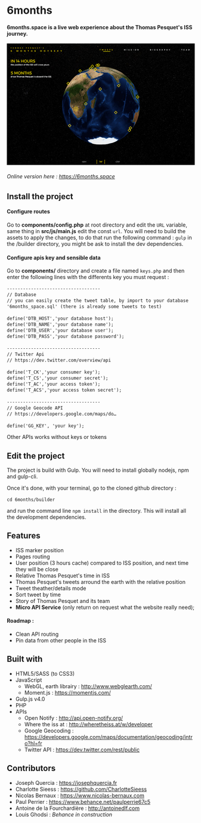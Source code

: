 # 6months
#### 6months.space is a live web experience about the Thomas Pesquet's ISS journey.
![alt text](https://github.com/jozephhh/6months/raw/master/screenshots/screenshot.png "Website screenshot")

###### Online version here : https://6months.space

## Install the project

#### Configure routes
Go to **components/config.php** at root directory and edit the `URL` variable, same thing in **src/js/main.js** edit the const `url`. You will need to build the assets to apply the changes, to do that run the following command : `gulp` in the /builder directory, you might be ask to install the dev dependencies.

#### Configure apis key and sensible data
Go to **components/** directory and create a file named `keys.php` and then enter the following lines with the differents key you must request :

````
-----------------------------------
// Database
// you can easily create the tweet table, by import to your database '6months_space.sql' (there is already some tweets to test)

define('DTB_HOST','your database host');
define('DTB_NAME','your database name');
define('DTB_USER','your database user');
define('DTB_PASS','your database password');

-----------------------------------
// Twitter Api
// https://dev.twitter.com/overview/api

define('T_CK','your consumer key');
define('T_CS','your consumer secret');
define('T_AC','your access token');
define('T_ACS','your access token secret');

-----------------------------------
// Google Geocode API
// https://developers.google.com/maps/do…

define('GG_KEY', 'your key');

````
Other APIs works without keys or tokens



## Edit the project

The project is build with Gulp. You will need to install globally nodejs, npm and gulp-cli.

Once it's done, with your terminal, go to the cloned github directory :
````
cd 6months/builder
````
 and run the command line `npm install` in the directory. This will install all the development dependencies.

## Features
- ISS marker position
- Pages routing
- User position (3 hours cache) compared to ISS position, and next time they will be close
- Relative Thomas Pesquet's time in ISS
- Thomas Pesquet's tweets arround the earth with the relative position
- Tweet theather/details mode
- Sort tweet by time
- Story of Thomas Pesquet and its team
- **Micro API Service** (only return on request what the website really need);


#### Roadmap :
- Clean API routing
- Pin data from other people in the ISS


 ## Built with

 - HTML5/SASS (to CSS3)
 - JavaScript
    - WebGL, earth librairy : http://www.webglearth.com/
    - Moment.js : https://momentjs.com/
 - Gulp.js v4.0
 - PHP
 - APIs
    - Open Notify : http://api.open-notify.org/
    - Where the iss at : http://wheretheiss.at/w/developer
    - Google Geocoding : https://developers.google.com/maps/documentation/geocoding/intro?hl=fr
    - Twitter API : https://dev.twitter.com/rest/public


## Contributors

- Joseph Quercia : https://josephquercia.fr
- Charlotte Sieess : https://github.com/CharlotteSieess
- Nicolas Bernaux : https://www.nicolas-bernaux.com
- Paul Perrier : https://www.behance.net/paulperrie67c5
- Antoine de la Fourchardière : http://antoinedlf.com
- Louis Ghodsi : _Behance in construction_
